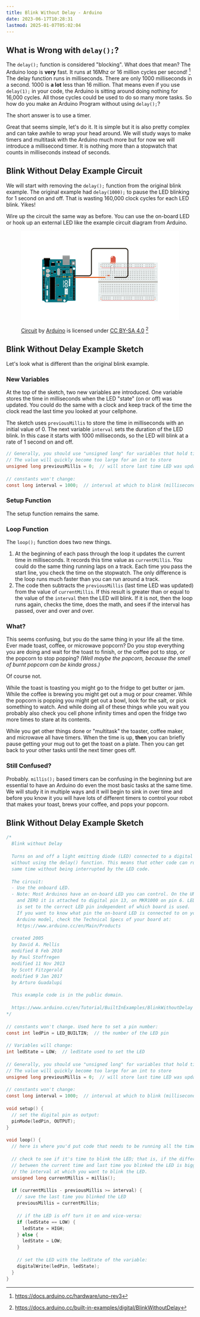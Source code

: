 ```yaml
---
title: Blink Without Delay - Arduino
date: 2023-06-17T10:28:31
lastmod: 2025-01-07T05:02:04
---
```


## What is Wrong with `delay();`?

The `delay();` function is considered "blocking". What does that mean? The Arduino loop is **very** fast. It runs at 16Mhz or 16 million cycles per second! [^1] The delay function runs in milliseconds. There are only 1000 milliseconds in a second. 1000 is **a lot** less than 16 million. That means even if you use `delay(1);` in your code, the Arduino is sitting around doing nothing for 16,000 cycles. All those cycles could be used to do so many more tasks. So how do you make an Arduino Program without using `delay();`?

The short answer is to use a timer.

Great that seems simple, let's do it. It is simple but it is also pretty complex and can take awhile to wrap your head around. We will study ways to make timers and multitask with the Arduino much more but for now we will introduce a millisecond timer. It is nothing more than a stopwatch that counts in milliseconds instead of seconds.

## Blink Without Delay Example Circuit

We will start with removing the `delay();` function from the original blink example. The original example had `delay(1000);` to pause the LED blinking for 1 second on and off. That is wasting 160,000 clock cycles for each LED blink. Yikes!

Wire up the circuit the same way as before. You can use the on-board LED or hook up an external LED like the example circuit diagram from Arduino.

<figure>

[![Blink without delay circuit](attachments/2023-blink-without-delay-circuit-image-from-arduino-docs.png)](attachments/2023-blink-without-delay-circuit-image-from-arduino-docs.png)

<figcaption>

[Circuit](https://docs.arduino.cc/built-in-examples/digital/BlinkWithoutDelay) by [Arduino](https://www.arduino.cc/) is licensed under [CC BY-SA 4.0](https://creativecommons.org/licenses/by-sa/4.0/) [^2]

</figcaption>
</figure>

## Blink Without Delay Example Sketch

Let's look what is different than the original blink example.

### New Variables

At the top of the sketch, two new variables are introduced. One variable stores the time in milliseconds when the LED "state" (on or off) was updated. You could do the same with a clock and keep track of the time the clock read the last time you looked at your cellphone.

The sketch uses `previousMillis` to store the time in milliseconds with an initial value of 0. The next variable `interval` sets the duration of the LED blink. In this case it starts with 1000 milliseconds, so the LED will blink at a rate of 1 second on and off.

```C
// Generally, you should use "unsigned long" for variables that hold time
// The value will quickly become too large for an int to store
unsigned long previousMillis = 0;  // will store last time LED was updated

// constants won't change:
const long interval = 1000;  // interval at which to blink (milliseconds)
```

### Setup Function

The setup function remains the same.

### Loop Function

The `loop();` function does two new things.

1. At the beginning of each pass through the loop it updates the current time in milliseconds. It records this time value as `currentMillis`. You could do the same thing running laps on a track. Each time you pass the start line, you check the time on the stopwatch. The only difference is the loop runs much faster than you can run around a track.
2. The code then subtracts the `previousMillis` (last time LED was updated) from the value of `currentMillis`. If this result is greater than or equal to the value of the `interval` then the LED will blink. If it is not, then the loop runs again, checks the time, does the math, and sees if the interval has passed, over and over and over.

### What?

This seems confusing, but you do the same thing in your life all the time. Ever made toast, coffee, or microwave popcorn? Do you stop everything you are doing and wait for the toast to finish, or the coffee pot to stop, or the popcorn to stop popping? _(Well maybe the popcorn, because the smell of burnt popcorn can be kinda gross.)_

Of course not.

While the toast is toasting you might go to the fridge to get butter or jam. While the coffee is brewing you might get out a mug or pour creamer. While the popcorn is popping you might get out a bowl, look for the salt, or pick something to watch. And while doing all of these things while you wait you probably also check you cell phone infinity times and open the fridge two more times to stare at its contents.

While you get other things done or "multitask" the toaster, coffee maker, and microwave all have timers. When the time is up, **then** you can briefly pause getting your mug out to get the toast on a plate. Then you can get back to your other tasks until the next timer goes off.

### Still Confused?

Probably. `millis();` based timers can be confusing in the beginning but are essential to have an Arduino do even the most basic tasks at the same time. We will study it in multiple ways and it will begin to sink in over time and before you know it you will have lots of different timers to control your robot that makes your toast, brews your coffee, and pops your popcorn.

## Blink Without Delay Example Sketch

```C
/*
  Blink without Delay

  Turns on and off a light emitting diode (LED) connected to a digital pin,
  without using the delay() function. This means that other code can run at the
  same time without being interrupted by the LED code.

  The circuit:
  - Use the onboard LED.
  - Note: Most Arduinos have an on-board LED you can control. On the UNO, MEGA
    and ZERO it is attached to digital pin 13, on MKR1000 on pin 6. LED_BUILTIN
    is set to the correct LED pin independent of which board is used.
    If you want to know what pin the on-board LED is connected to on your
    Arduino model, check the Technical Specs of your board at:
    https://www.arduino.cc/en/Main/Products

  created 2005
  by David A. Mellis
  modified 8 Feb 2010
  by Paul Stoffregen
  modified 11 Nov 2013
  by Scott Fitzgerald
  modified 9 Jan 2017
  by Arturo Guadalupi

  This example code is in the public domain.

  https://www.arduino.cc/en/Tutorial/BuiltInExamples/BlinkWithoutDelay
*/

// constants won't change. Used here to set a pin number:
const int ledPin = LED_BUILTIN;  // the number of the LED pin

// Variables will change:
int ledState = LOW;  // ledState used to set the LED

// Generally, you should use "unsigned long" for variables that hold time
// The value will quickly become too large for an int to store
unsigned long previousMillis = 0;  // will store last time LED was updated

// constants won't change:
const long interval = 1000;  // interval at which to blink (milliseconds)

void setup() {
  // set the digital pin as output:
  pinMode(ledPin, OUTPUT);
}

void loop() {
  // here is where you'd put code that needs to be running all the time.

  // check to see if it's time to blink the LED; that is, if the difference
  // between the current time and last time you blinked the LED is bigger than
  // the interval at which you want to blink the LED.
  unsigned long currentMillis = millis();

  if (currentMillis - previousMillis >= interval) {
    // save the last time you blinked the LED
    previousMillis = currentMillis;

    // if the LED is off turn it on and vice-versa:
    if (ledState == LOW) {
      ledState = HIGH;
    } else {
      ledState = LOW;
    }

    // set the LED with the ledState of the variable:
    digitalWrite(ledPin, ledState);
  }
}

```

[^1]: https://docs.arduino.cc/hardware/uno-rev3
[^2]: https://docs.arduino.cc/built-in-examples/digital/BlinkWithoutDelay
